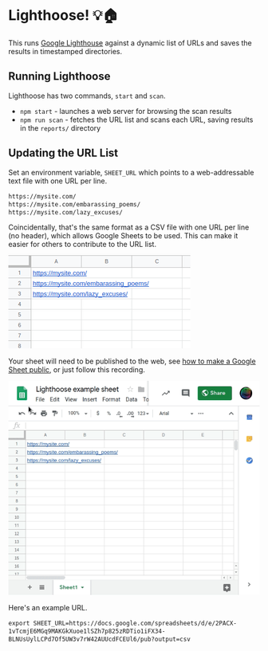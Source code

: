 # Lighthoose! 💡🏠

This runs [Google Lighthouse][lh] against a dynamic list of URLs and saves the results in timestamped directories.

## Running Lighthoose

Lighthoose has two commands, `start` and `scan`.

 - `npm start` - launches a web server for browsing the scan results
 - `npm run scan` - fetches the URL list and scans each URL, saving results in the `reports/` directory

## Updating the URL List

Set an environment variable, `SHEET_URL` which points to a web-addressable text file with one URL per line.

    https://mysite.com/
    https://mysite.com/embarassing_poems/
    https://mysite.com/lazy_excuses/

Coincidentally, that's the same format as a CSV file with one URL per line (no
header), which allows Google Sheets to be used.  This can make it easier for
others to contribute to the URL list.

![Google Sheet screenshot](./sheet-example.png)


Your sheet will need to be published to the web, see [how to make a Google Sheet public](https://support.google.com/docs/answer/183965?co=GENIE.Platform%3DDesktop&hl=en), or just follow this recording.

![Google Sheet publish recording](./sheet-pub-recording.apng)

Here's an example URL.

    export SHEET_URL=https://docs.google.com/spreadsheets/d/e/2PACX-1vTcmjE6MGq9MAKGkXuoe1lSZh7p825zRDTio1iFX34-BLNUsUylLCPd7Of5UW3v7rW42AUUcdFCEUl6/pub?output=csv


[lh]: https://developers.google.com/web/tools/lighthouse/
